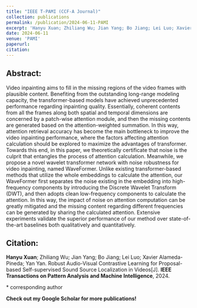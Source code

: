 ```yaml
---
title: "IEEE T-PAMI (CCF-A Journal)"
collection: publications
permalink: /publication/2024-06-11-PAMI
excerpt: 'Hanyu Xuan; Zhiliang Wu; Jian Yang; Bo Jiang; Lei Luo; Xavier Alameda-Pineda; Yan Yan. Robust Audio-Visual Contrastive Learning for Proposal-based Self-supervised Sound Source Localization in Videos[J]. IEEE Transactions on Pattern Analysis and Machine Intelligence, 2024.'
date: 2024-06-11
venue: 'PAMI'
paperurl: 
citation: 
---
```

Abstract: 
---
Video inpainting aims to fill in the missing regions of the video frames with plausible content. Benefiting from the outstanding long-range modeling capacity, the transformer-based models have achieved unprecedented performance regarding inpainting quality. Essentially, coherent contents from all the frames along both spatial and temporal dimensions are concerned by a patch-wise attention module, and then the missing contents are generated based on the attention-weighted summation. In this way, attention retrieval accuracy has become the main bottleneck to improve the video inpainting performance, where the factors affecting attention calculation should be explored to maximize the advantages of transformer. Towards this end, in this paper, we theoretically certificate that noise is the culprit that entangles the process of attention calculation. Meanwhile, we propose a novel wavelet transformer network with noise robustness for video inpainting, named WaveFormer. Unlike existing transformer-based methods that utilize the whole embeddings to calculate the attention, our WaveFormer first separates the noise existing in the embedding into high-frequency components by introducing the Discrete Wavelet Transform (DWT), and then adopts clean low-frequency components to calculate the attention. In this way, the impact of noise on attention computation can be greatly mitigated and the missing content regarding different frequencies can be generated by sharing the calculated attention. Extensive experiments validate the superior performance of our method over state-of-the-art baselines both qualitatively and quantitatively.

Citation: 
---
**Hanyu Xuan**; Zhiliang Wu; Jian Yang; Bo Jiang; Lei Luo; Xavier Alameda-Pineda; Yan Yan. Robust Audio-Visual Contrastive Learning for Proposal-based Self-supervised Sound Source Localization in Videos[J]. **IEEE Transactions on Pattern Analysis and Machine Intelligence**, 2024.

\* corresponding author

**Check out my Google Scholar for more publications!** 
